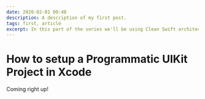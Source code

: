 ```yaml
---
date: 2020-02-01 00:48
description: A description of my first post.
tags: first, article
excerpt: In this part of the series we'll be using Clean Swift architecture for developing new features and keeping our code testable, scalable and maintainable.
---
```

# How to setup a Programmatic UIKit Project in Xcode

Coming right up!
